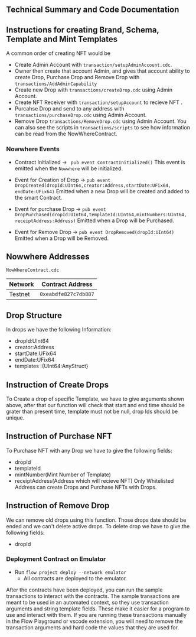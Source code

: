 
## Technical Summary and Code Documentation
## Instructions for creating Brand, Schema, Template and Mint Templates

A common order of creating NFT would be
 - Create Admin Account with `transaction/setupAdminAccount.cdc`.
 - Owner then create that account Admin, and gives that account ability to create Drop, Purchase Drop and Remove Drop with `transactions/AddAdminCapability` 
 - Create new Drop with `transactions/createDrop.cdc` using Admin Account.
 - Create NFT Receiver with `transaction/setupAccount` to recieve NFT .
 - Purcahse Drop and send to any address with `transactions/purchaseDrop.cdc` using Admin Account.
 - Remove Drop `transactions/RemoveDrop.cdc` using Admin Account.
You can also see the scripts in `transactions/scripts` to see how information
can be read from the NowWhereContract. 

### Nowwhere Events
 - Contract Initialized ->
` pub event ContractInitialized()` 
This event is emitted when the `Nowwhere` will be initialized.

- Event for Creation of Drop ->
`pub event DropCreated(dropId:UInt64,creator:Address,startDate:UFix64, endDate:UFix64)`
Emitted when a new Drop will be created and added to the smart Contract.

- Event for purchase Drop ->
`pub event DropPurchased(dropId:UInt64,templateId:UInt64,mintNumbers:UInt64, receiptAddress:Address)`
Emitted when a Drop will be Purchased.

- Event for Remove Drop ->
`pub event DropRemoved(dropId:UInt64)`
Emitted when a Drop will be Removed.


## Nowwhere Addresses

`NowWhereContract.cdc`

| Network | Contract Address     |
|---------|----------------------|
| Testnet | `0xeabdfe827c7db887` |


## Drop Structure
In drops we have the following Information:
- dropId:UInt64
- creator:Address
- startDate:UFix64
- endDate:UFix64
- templates :{UInt64:AnyStruct}


## Instruction of Create Drops 
To Create a drop of specific Template, we have to give arguments shown above, after that our function will check that start and end time should be grater than present time, template must not be null, drop Ids should be unique.

## Instruction of Purchase NFT
To Purchase NFT with any Drop we have to give the following fields:
- dropId
- templateId
- mintNumber(Mint Number of Template)
- receiptAddress(Address which will recieve NFT)
Only Whitelisted Address can create Drops and Purchase NFTs with Drops. 

## Instruction of Remove Drop
We can remove old drops using this function. Those drops date should be ended and we can't delete active drops. To delete drop we have to give the following fields:
- dropId

### Deployment Contract on Emulator

-  Run `flow project deploy --network emulator`
    - All contracts are deployed to the emulator.

After the contracts have been deployed, you can run the sample transactions
to interact with the contracts. The sample transactions are meant to be used
in an automated context, so they use transaction arguments and string template
fields. These make it easier for a program to use and interact with them.
If you are running these transactions manually in the Flow Playground or
vscode extension, you will need to remove the transaction arguments and
hard code the values that they are used for. 

